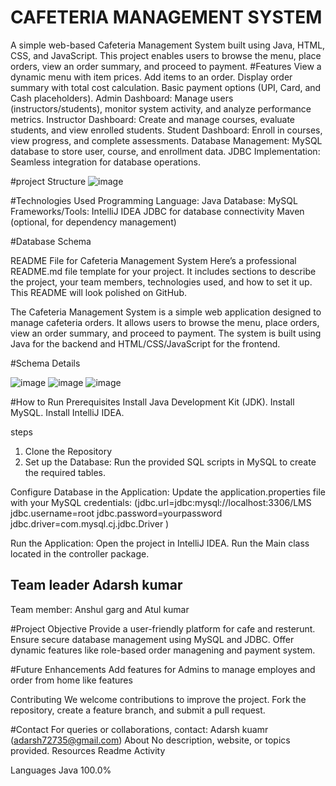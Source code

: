  # CAFETERIA MANAGEMENT SYSTEM #

A simple web-based Cafeteria Management System built using Java, HTML, CSS, and JavaScript. This project enables users to browse the menu, place orders, view an order summary, and proceed to payment.
#Features
View a dynamic menu with item prices.
Add items to an order.
Display order summary with total cost calculation.
Basic payment options (UPI, Card, and Cash placeholders).
Admin Dashboard: Manage users (instructors/students), monitor system activity, and analyze performance metrics. Instructor Dashboard: Create and manage courses, evaluate students, and view enrolled students. Student Dashboard: Enroll in courses, view progress, and complete assessments. Database Management: MySQL database to store user, course, and enrollment data. JDBC Implementation: Seamless integration for database operations.

#project Structure
![image](https://github.com/user-attachments/assets/f5eb67b4-684f-4f2e-9470-7e916846406f)


#Technologies Used
Programming Language: Java Database: MySQL Frameworks/Tools: IntelliJ IDEA JDBC for database connectivity Maven (optional, for dependency management)

#Database Schema

README File for Cafeteria Management System Here’s a professional README.md file template for your project. It includes sections to describe the project, your team members, technologies used, and how to set it up. This README will look polished on GitHub.

The Cafeteria Management System is a simple web application designed to manage cafeteria orders. It allows users to browse the menu, place orders, view an order summary, and proceed to payment. The system is built using Java for the backend and HTML/CSS/JavaScript for the frontend.



#Schema Details

![image](https://github.com/user-attachments/assets/d5429798-bf98-4f01-9a1e-a2498305af58)
![image](https://github.com/user-attachments/assets/c2a92ef3-4127-4c5a-92ba-73ef5a7a7b93)
![image](https://github.com/user-attachments/assets/523a49b4-24ad-4a78-acf1-bdc60c272248)



#How to Run Prerequisites Install Java Development Kit (JDK). Install MySQL. Install IntelliJ IDEA.

steps

1) Clone the Repository
2) Set up the Database:
Run the provided SQL scripts in MySQL to create the required tables.

Configure Database in the Application: Update the application.properties file with your MySQL credentials:
(jdbc.url=jdbc:mysql://localhost:3306/LMS jdbc.username=root jdbc.password=yourpassword jdbc.driver=com.mysql.cj.jdbc.Driver )

Run the Application:
Open the project in IntelliJ IDEA. Run the Main class located in the controller package.

## Team leader Adarsh kumar
Team member: Anshul garg and Atul kumar

#Project Objective Provide a user-friendly platform for cafe and resterunt. Ensure secure database management using MySQL and JDBC. Offer dynamic features like role-based order managening and payment system.

#Future Enhancements Add features for Admins to manage employes and order from home like features

Contributing
We welcome contributions to improve the project. Fork the repository, create a feature branch, and submit a pull request.

#Contact For queries or collaborations, contact: Adarsh kuamr (adarsh72735@gmail.com)
About
No description, website, or topics provided.
Resources
 Readme
 Activity

Languages
Java
100.0%


